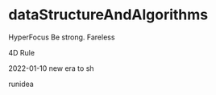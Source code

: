 # dataStructureAndAlgorithms
HyperFocus
Be strong.
Fareless

4D Rule

2022-01-10 new era to sh

runidea
